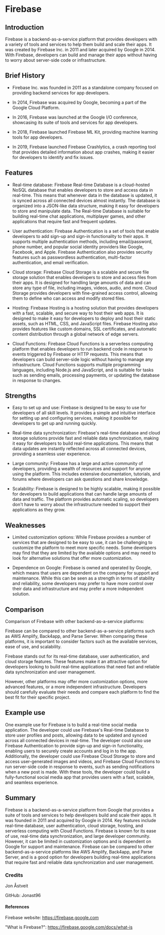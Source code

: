 # Firebase


## Introduction

Firebase is a backend-as-a-service platform that provides developers with a variety of tools and services to help them build and scale their apps. It was created by Firebase Inc. in 2011 and later acquired by Google in 2014. With Firebase, developers can build and manage their apps without having to worry about server-side code or infrastructure.


## Brief History
* Firebase Inc. was founded in 2011 as a standalone company focused on providing backend services for app developers.

* In 2014, Firebase was acquired by Google, becoming a part of the Google Cloud Platform.

* In 2016, Firebase was launched at the Google I/O conference, showcasing its suite of tools and services for app developers.

* In 2018, Firebase launched Firebase ML Kit, providing machine learning tools for app developers.

* In 2019, Firebase launched Firebase Crashlytics, a crash reporting tool that provides detailed information about app crashes, making it easier for developers to identify and fix issues.


## Features
* Real-time database: Firebase Real-time Database is a cloud-hosted NoSQL database that enables developers to store and access data in real-time. This means that whenever data in the database is updated, it is synced across all connected devices almost instantly. The database is organized into a JSON-like data structure, making it easy for developers to store and manipulate data. The Real-time Database is suitable for building real-time chat applications, multiplayer games, and other applications that require fast and frequent updates.

* User authentication: Firebase Authentication is a set of tools that enable developers to add sign-up and sign-in functionality to their apps. It supports multiple authentication methods, including email/password, phone number, and popular social identity providers like Google, Facebook, and Apple. Firebase Authentication also provides security features such as passwordless authentication, multi-factor authentication, and email verification.

* Cloud storage: Firebase Cloud Storage is a scalable and secure file storage solution that enables developers to store and access files from their apps. It is designed for handling large amounts of data and can store any type of file, including images, videos, audio, and more. Cloud Storage provides developers with fine-grained access control, allowing them to define who can access and modify stored files.

* Hosting: Firebase Hosting is a hosting solution that provides developers with a fast, scalable, and secure way to host their web apps. It is designed to make it easy for developers to deploy and host their static assets, such as HTML, CSS, and JavaScript files. Firebase Hosting also provides features like custom domains, SSL certificates, and automatic content distribution through a global network of edge servers.

* Cloud Functions: Firebase Cloud Functions is a serverless computing platform that enables developers to run backend code in response to events triggered by Firebase or HTTP requests. This means that developers can build server-side logic without having to manage any infrastructure. Cloud Functions supports multiple programming languages, including Node.js and JavaScript, and is suitable for tasks such as sending emails, processing payments, or updating the database in response to changes.


## Strengths

* Easy to set up and use: Firebase is designed to be easy to use for developers of all skill levels. It provides a simple and intuitive interface for setting up and configuring services, making it possible for developers to get up and running quickly.

* Real-time data synchronization: Firebase's real-time database and cloud storage solutions provide fast and reliable data synchronization, making it easy for developers to build real-time applications. This means that data updates are instantly reflected across all connected devices, providing a seamless user experience.

* Large community: Firebase has a large and active community of developers, providing a wealth of resources and support for anyone using the platform. This includes extensive documentation, tutorials, and forums where developers can ask questions and share knowledge.

* Scalability: Firebase is designed to be highly scalable, making it possible for developers to build applications that can handle large amounts of data and traffic. The platform provides automatic scaling, so developers don't have to worry about the infrastructure needed to support their applications as they grow.


## Weaknesses

* Limited customization options: While Firebase provides a number of services that are designed to be easy to use, it can be challenging to customize the platform to meet more specific needs. Some developers may find that they are limited by the available options and may need to look for alternative solutions that offer more customization.

* Dependence on Google: Firebase is owned and operated by Google, which means that users are dependent on the company for support and maintenance. While this can be seen as a strength in terms of stability and reliability, some developers may prefer to have more control over their data and infrastructure and may prefer a more independent solution.

## Comparison
Comparison of Firebase with other backend-as-a-service platforms:

Firebase can be compared to other backend-as-a-service platforms such as AWS Amplify, Back4app, and Parse Server. When comparing these platforms, it is important to consider factors such as the available services, ease of use, and scalability.

Firebase stands out for its real-time database, user authentication, and cloud storage features. These features make it an attractive option for developers looking to build real-time applications that need fast and reliable data synchronization and user management.

However, other platforms may offer more customization options, more advanced features, or a more independent infrastructure. Developers should carefully evaluate their needs and compare each platform to find the best fit for their specific project.

## Example use
One example use for Firebase is to build a real-time social media application. The developer could use Firebase's Real-time Database to store user profiles and posts, allowing data to be updated and synced across all connected devices in real-time. The developer could also use Firebase Authentication to provide sign-up and sign-in functionality, enabling users to securely create accounts and log in to the app. Additionally, the developer could use Firebase Cloud Storage to store and access user-generated images and videos, and Firebase Cloud Functions to run server-side code in response to events, such as sending notifications when a new post is made. With these tools, the developer could build a fully-functional social media app that provides users with a fast, scalable, and seamless experience.

## Summary
Firebase is a backend-as-a-service platform from Google that provides a suite of tools and services to help developers build and scale their apps. It was founded in 2011 and acquired by Google in 2014. Key features include real-time database, user authentication, cloud storage, hosting, and serverless computing with Cloud Functions. Firebase is known for its ease of use, real-time data synchronization, and large developer community. However, it can be limited in customization options and is dependent on Google for support and maintenance. Firebase can be compared to other backend-as-a-service platforms like AWS Amplify, Back4app, and Parse Server, and is a good option for developers building real-time applications that require fast and reliable data synchronization and user management.

### Credits
Jon Åstveit 

GitHub: Jonast96

#### References
Firebase website: https://firebase.google.com

"What is Firebase?": https://firebase.google.com/docs/what-is
